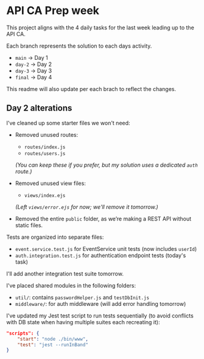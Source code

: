 # API CA Prep week
This project aligns with the 4 daily tasks for the last week leading up to the API CA.

Each branch represents the solution to each days activity.

- `main` -> Day 1
- `day-2` -> Day 2
- `day-3` -> Day 3
- `final` -> Day 4

This readme will also update per each brach to reflect the changes.

## Day 2 alterations

I've cleaned up some starter files we won't need:

- Removed unused routes:
  - `routes/index.js`
  - `routes/users.js`

  *(You can keep these if you prefer, but my solution uses a dedicated `auth` route.)*

- Removed unused view files:
  - `views/index.ejs`

  *(Left `views/error.ejs` for now; we'll remove it tomorrow.)*

- Removed the entire `public` folder, as we’re making a REST API without static files.

Tests are organized into separate files:

- `event.service.test.js` for EventService unit tests (now includes `userId`)
- `auth.integration.test.js` for authentication endpoint tests (today's task)

I'll add another integration test suite tomorrow.

I've placed shared modules in the following folders:

- `util/`: contains `passwordHelper.js` and `testDbInit.js`
- `middleware/`: for auth middleware (will add error handling tomorrow)

I've updated my Jest test script to run tests sequentially (to avoid conflicts with DB state when having multiple suites each recreating it):

```json
"scripts": {
    "start": "node ./bin/www",
    "test": "jest --runInBand"
}
```




